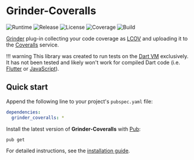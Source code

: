 # Grinder-Coveralls
![Runtime](https://img.shields.io/badge/dart-%3E%3D2.3-brightgreen.svg) ![Release](https://img.shields.io/pub/v/grinder_coveralls.svg) ![License](https://img.shields.io/badge/license-MIT-blue.svg) ![Coverage](https://coveralls.io/repos/github/cedx/grinder-coveralls/badge.svg) ![Build](https://travis-ci.com/cedx/grinder-coveralls.svg)

[Grinder](https://google.github.io/grinder.dart) plug-in collecting your code coverage as [LCOV](http://ltp.sourceforge.net/coverage/lcov.php) and uploading it to the [Coveralls](https://coveralls.io) service.

!!! warning
    This library was created to run tests on the [Dart VM](https://dart.dev/tools/dart-vm) exclusively. It has not been tested and likely won't work for compiled Dart code (i.e. [Flutter](https://flutter.dev) or [JavaScript](https://developer.mozilla.org/en-US/docs/Web/JavaScript)).

## Quick start
Append the following line to your project's `pubspec.yaml` file:

```yaml
dependencies:
  grinder_coveralls: *
```

Install the latest version of **Grinder-Coveralls** with [Pub](https://dart.dev/tools/pub/cmd):

```shell
pub get
```

For detailed instructions, see the [installation guide](installation.md).
